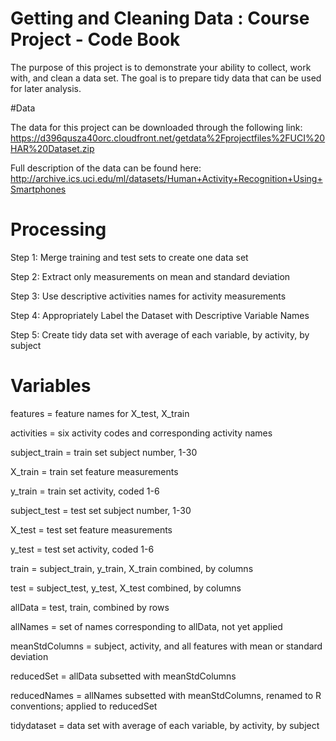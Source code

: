 # Getting and Cleaning Data : Course Project - Code Book

The purpose of this project is to demonstrate your ability to collect, work with, and clean a data set. The goal is to prepare tidy data that can be used for later analysis.

#Data

The data for this project can be downloaded through the following link: https://d396qusza40orc.cloudfront.net/getdata%2Fprojectfiles%2FUCI%20HAR%20Dataset.zip

Full description of the data can be found here: http://archive.ics.uci.edu/ml/datasets/Human+Activity+Recognition+Using+Smartphones

# Processing

Step 1: Merge training and test sets to create one data set

Step 2: Extract only measurements on mean and standard deviation

Step 3: Use descriptive activities names for activity measurements

Step 4: Appropriately Label the Dataset with Descriptive Variable Names

Step 5: Create tidy data set with average of each variable, by activity, by subject


# Variables

features = feature names for X_test, X_train

activities = six activity codes and corresponding activity names

subject_train = train set subject number, 1-30

X_train = train set feature measurements

y_train = train set activity, coded 1-6

subject_test = test set subject number, 1-30

X_test = test set feature measurements

y_test = test set activity, coded 1-6

train = subject_train, y_train, X_train combined, by columns

test = subject_test, y_test, X_test combined, by columns

allData = test, train, combined by rows

allNames = set of names corresponding to allData, not yet applied

meanStdColumns = subject, activity, and all features with mean or standard deviation

reducedSet = allData subsetted with meanStdColumns

reducedNames = allNames subsetted with meanStdColumns, renamed to R conventions; applied to reducedSet

tidydataset = data set with average of each variable, by activity, by subject

